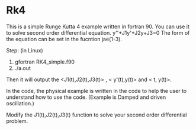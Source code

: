 # Rk4
This is a simple Runge Kutta 4 example written in fortran 90.
You can use it to solve second order differential equation.
y''+J1y'+J2y+J3=0
The form of the equation can be set in the fucntion jae(1-3).

Step: (in Linux)
1. gfortran RK4_simple.f90
2. ./a.out

Then it will output the <J1(t),J2(t),J3(t)> , < y'(t),y(t)> and < t, y(t)>.

In the code, the physical example is written in the code to help the user 
to understand how to use the code. (Example is Damped and driven oscillation.)

Modify the J1(t),J2(t),J3(t) function to solve your second order differential
problem.
